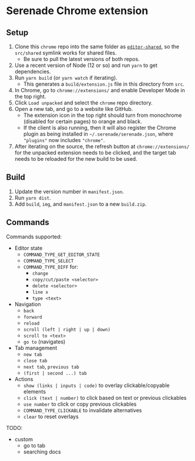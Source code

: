 # Serenade Chrome extension

## Setup

1. Clone this `chrome` repo into the same folder as [`editor-shared`](https://github.com/serenadeai/editor-shared), so the `src/shared` symlink works for shared files.
    - Be sure to pull the latest versions of both repos.
2. Use a recent version of Node (12 or so) and run `yarn` to get dependencies.
3. Run `yarn build` (or `yarn watch` if iterating).
    - This generates a `build/extension.js` file in this directory from `src`.
4. In Chrome, go to `chrome://extensions/` and enable Developer Mode in the top right.
5. Click `Load unpacked` and select the `chrome` repo directory.
6. Open a new tab, and go to a website like GitHub.
    - The extension icon in the top right should turn from monochrome (disabled for certain pages) to orange and black.
    - If the client is also running, then it will also register the Chrome plugin as being installed in `~/.serenade/serenade.json`, where `"plugins"` now includes `"chrome"`.
7. After iterating on the source, the refresh button at `chrome://extensions/` for the unpacked extension needs to be clicked, and the target tab needs to be reloaded for the new build to be used.
    
## Build

1. Update the version number in `manifest.json`.
2. Run `yarn dist`.
3. Add `build`, `img`, and `manifest.json` to a new `build.zip`.   
    
## Commands

Commands supported:

- Editor state
    - `COMMAND_TYPE_GET_EDITOR_STATE`
    - `COMMAND_TYPE_SELECT`
    - `COMMAND_TYPE_DIFF` for:
      - `change`
      - `copy/cut/paste <selector>`
      - `delete <selector>`
      - `line x`
      - `type <text>`
- Navigation
    - `back`
    - `forward`
    - `reload`
    - `scroll (left | right | up | down)`
    - `scroll to <text>`
    - `go to` (navigates)
- Tab management
    - `new tab`
    - `close tab`
    - `next tab`, `previous tab`
    - `(first | second ...) tab`
- Actions
    - `show (links | inputs | code)` to overlay clickable/copyable elements
    - `click (text | number)` to click based on text or previous clickables
    - `use number` to click or copy previous clickables
    - `COMMAND_TYPE_CLICKABLE` to invalidate alternatives
    - `clear` to reset overlays
    
TODO:
- custom
    - go to tab
    - searching docs

